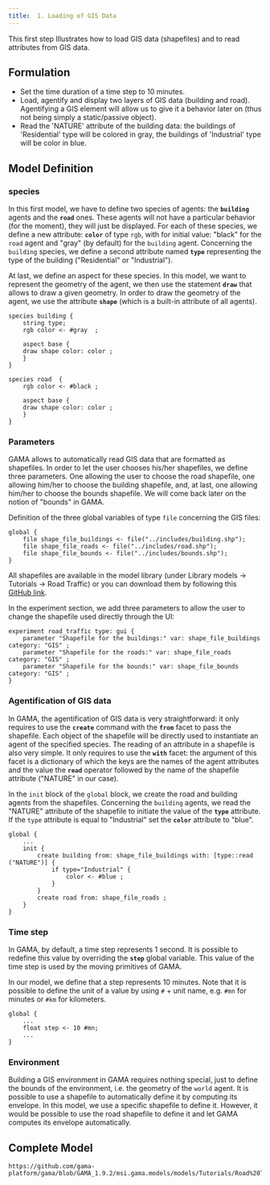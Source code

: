```yaml
---
title:  1. Loading of GIS Data
---
```



This first step Illustrates how to load GIS data (shapefiles) and to read attributes from GIS data.


## Formulation

* Set the time duration of a time step to 10 minutes.
* Load, agentify and display two layers of GIS data (building and road). Agentifying a GIS element will allow us to give it a behavior later on (thus not being simply a static/passive object).
* Read the 'NATURE' attribute of the building data: the buildings of 'Residential' type will be colored in gray, the buildings of 'Industrial' type will be color in blue.


## Model Definition

### species

In this first model, we have to define two species of agents: the **`building`** agents and the **`road`** ones. These agents will not have a particular behavior (for the moment), they will just be displayed.
For each of these species, we define a new attribute: **`color`** of type `rgb`, with for initial value: "black" for the `road` agent and "gray" (by default) for the `building` agent. Concerning the `building` species, we define a second attribute named **`type`** representing the type of the building ("Residential" or "Industrial").

At last, we define an aspect for these species. In this model, we want to represent the geometry of the agent, we then use the statement **`draw`** that allows to draw a given geometry. In order to draw the geometry of the agent, we use the attribute **`shape`** (which is a built-in attribute of all agents).

```
species building {
    string type; 
    rgb color <- #gray  ;
	
    aspect base {
	draw shape color: color ;
    }
}

species road  {
    rgb color <- #black ;
	
    aspect base {
	draw shape color: color ;
    }
}
```


### Parameters

GAMA allows to automatically read GIS data that are formatted as shapefiles. In order to let the user chooses his/her shapefiles, we define three parameters. One allowing the user to choose the road shapefile, one allowing him/her to choose the building shapefile, and, at last, one allowing him/her to choose the bounds shapefile. We will come back later on the notion of "bounds" in GAMA.

Definition of the three global variables of type `file` concerning the GIS files:
```
global {
    file shape_file_buildings <- file("../includes/building.shp");
    file shape_file_roads <- file("../includes/road.shp");
    file shape_file_bounds <- file("../includes/bounds.shp");
}
```

All shapefiles are available in the model library (under Library models -> Tutorials -> Road Traffic) or you can download them by following this [GitHub link](https://github.com/gama-platform/gama/tree/GAMA_1.9.2/msi.gama.models/models/Tutorials/Road%20Traffic/includes).

In the experiment section, we add three parameters to allow the user to change the shapefile used directly through the UI:

```
experiment road_traffic type: gui {
    parameter "Shapefile for the buildings:" var: shape_file_buildings category: "GIS" ;
    parameter "Shapefile for the roads:" var: shape_file_roads category: "GIS" ;
    parameter "Shapefile for the bounds:" var: shape_file_bounds category: "GIS" ;
}
```

### Agentification of GIS data

In GAMA, the agentification of GIS data is very straightforward: it only requires to use the **`create`** command with the **`from`** facet to pass the shapefile. Each object of the shapefile will be directly used to instantiate an agent of the specified species. The reading of an attribute in a shapefile is also very simple. It only requires to use the **`with`** facet: the argument of this facet is a dictionary of which the keys are the names of the agent attributes and the value the **`read`** operator followed by the name of the shapefile attribute ("NATURE" in our case).

In the `init` block of the `global` block, we create the road and building agents from the shapefiles. Concerning the `building` agents, we read the "NATURE" attribute of the shapefile to initiate the value of the **`type`** attribute. If the `type` attribute is equal to "Industrial" set the **`color`** attribute to "blue".

```
global {
    ...
    init {
        create building from: shape_file_buildings with: [type::read ("NATURE")] {
            if type="Industrial" {
                color <- #blue ;
            }
        }
        create road from: shape_file_roads ;
    }
} 
```

### Time step

In GAMA, by default, a time step represents 1 second. It is possible to redefine this value by overriding the **`step`** global variable. This value of the time step is used by the moving primitives of GAMA.

In our model, we define that a step represents 10 minutes. Note that it is possible to define the unit of a value by using `#` + unit name, e.g. `#mn` for minutes or `#km` for kilometers.

```
global {
    ...
    float step <- 10 #mn;
    ...
}
```

### Environment

Building a GIS environment in GAMA requires nothing special, just to define the bounds of the environment, i.e. the geometry of the `world` agent. It is possible to use a shapefile to automatically define it by computing its envelope. In this model, we use a specific shapefile to define it. However, it would be possible to use the road shapefile to define it and let GAMA computes its envelope automatically.

## Complete Model

```gaml reference
https://github.com/gama-platform/gama/blob/GAMA_1.9.2/msi.gama.models/models/Tutorials/Road%20Traffic/models/Model%2001.gaml
```
